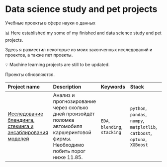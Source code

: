 # Data science study and pet projects
Учебные проекты в сфере науки о данных

📊 Here established my some of my finished and data science study and pet projects.

Здесь я разместил некоторые из моих законченных исследований и проектов, а также пет проекты.

💡 Machine learning projects are still to be updated.

Проекты обновляются.


| Project name             | Description                     | Keywords                      |Stack                   | Platform    |
| :------------------------|:--------------------------------|:------------------------------|:------------------| :------------------|
| [Исследование блендинга, стекинга и ансаблирования моделей](https://github.com/nedokormysh/PORTFOLIO/blob/main/CDS_solution_12_2_1.ipynb) | Анализ и прогнозирование через сколько дней произойдёт поломка автомобиля каршеринговой фирмы. Необходимо побить порог ниже 11.85. | `EDA`, `blending`, `stacking` | `python`, `pandas`, `numpy`, `matplotlib`,  `catboost`,  `optuna`,  `XGBoost`| `Stepik`
